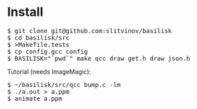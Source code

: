<h1>Install</h1>

<pre>
$ git clone git@github.com:slitvinov/basilisk
$ cd basilisk/src
$ >Makefile.tests
$ cp config.gcc config
$ BASILISK="`pwd`" make qcc draw_get.h draw_json.h
</pre>


Tutorial (needs ImageMagic):

<pre>
$ ~/basilisk/src/qcc bump.c -lm
$ ./a.out > a.ppm
$ animate a.ppm
</pre>

